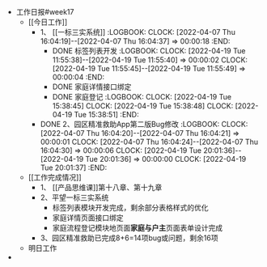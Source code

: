 - 工作日报#week17
	- [[今日工作]]
		- 1、 [[一标三实系统]]
		  :LOGBOOK:
		  CLOCK: [2022-04-07 Thu 16:04:19]--[2022-04-07 Thu 16:04:37] =>  00:00:18
		  :END:
			- DONE 标签列表开发
			  :LOGBOOK:
			  CLOCK: [2022-04-19 Tue 11:55:38]--[2022-04-19 Tue 11:55:40] =>  00:00:02
			  CLOCK: [2022-04-19 Tue 11:55:45]--[2022-04-19 Tue 11:55:49] =>  00:00:04
			  :END:
			- DONE 家庭详情接口绑定
			- DONE 家庭登记
			  :LOGBOOK:
			  CLOCK: [2022-04-19 Tue 15:38:45]
			  CLOCK: [2022-04-19 Tue 15:38:48]
			  CLOCK: [2022-04-19 Tue 15:38:51]
			  :END:
		- DONE 2、园区精准救助App第二版Bug修改
		  :LOGBOOK:
		  CLOCK: [2022-04-07 Thu 16:04:20]--[2022-04-07 Thu 16:04:21] =>  00:00:01
		  CLOCK: [2022-04-07 Thu 16:04:24]--[2022-04-07 Thu 16:04:30] =>  00:00:06
		  CLOCK: [2022-04-19 Tue 20:01:36]--[2022-04-19 Tue 20:01:36] =>  00:00:00
		  CLOCK: [2022-04-19 Tue 20:01:37]
		  :END:
	- [[工作完成情况]]
		- 1、 [[产品思维课]]第十八章、第十九章
		- 2、平望一标三实系统
			- 标签列表模块开发完成，剩余部分表格样式的优化
			- 家庭详情页面接口绑定
			- 家庭流程登记模块地页面**家庭与户主**页面表单设计完成
		- 3、园区精准救助已完成8+6=14项bug或问题，剩余16项
	- 明日工作
-